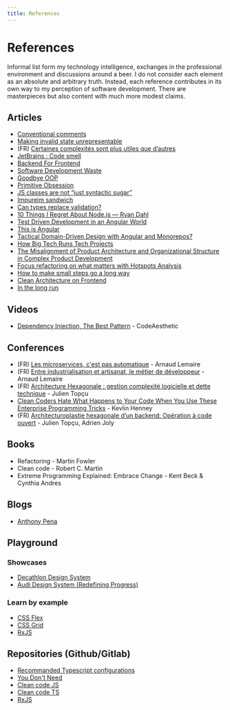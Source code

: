 ```yaml
---
title: References
---
```


# References

Informal list form my technology intelligence, exchanges in the professional environment and discussions around a beer. I do not consider each element as an absolute and arbitrary truth. Instead, each reference contributes in its own way to my perception of software development. There are masterpieces but also content with much more modest claims.

## Articles

- [Conventional comments](https://conventionalcomments.org/)
- [Making invalid state unrepresentable](https://hugotunius.se/2020/05/16/making-invalid-state-unrepresentable.html)
- (FR) [Certaines complexités sont plus utiles que d’autres](https://www.lilobase.me/certaines-complexites-sont-plus-utiles-que-dautres/)
- [JetBrains : Code smell](https://blog.jetbrains.com/idea/2017/08/code-smells-null/)
- [Backend For Frontend](https://philcalcado.com/2015/09/18/the_back_end_for_front_end_pattern_bff.html)
- [Software Development Waste](https://neverworkintheory.org/2021/08/29/software-development-waste.html)
- [Goodbye OOP](https://cscalfani.medium.com/goodbye-object-oriented-programming-a59cda4c0e53)
- [Primitive Obsession](https://refactoring.guru/smells/primitive-obsession)
- [JS classes are not “just syntactic sugar”](https://webreflection.medium.com/js-classes-are-not-just-syntactic-sugar-28690fedf078)
- [Impureim sandwich](https://blog.ploeh.dk/2020/03/02/impureim-sandwich/)
- [Can types replace validation?](https://blog.ploeh.dk/2022/08/22/can-types-replace-validation/)
- [10 Things I Regret About Node.js — Ryan Dahl](https://medium.com/@imior/10-things-i-regret-about-node-js-ryan-dahl-2ba71ff6b4dc)
- [Test Driven Development in an Angular World](https://dev.to/utukku/test-driven-development-in-an-angular-world-3h8g)
- [This is Angular](https://dev.to/this-is-angular)
- [Tactical Domain-Driven Design with Angular and Monorepos?](https://www.angulararchitects.io/en/aktuelles/tactical-domain-driven-design-with-monorepos/)
- [How Big Tech Runs Tech Projects](https://blog.pragmaticengineer.com/project-management-at-big-tech/)
- [The Misalignment of Product Architecture and Organizational Structure in Complex Product Development](http://web.mit.edu/eppinger/www/pdf/Sosa_MS2004.pdf)
- [Focus refactoring on what matters with Hotspots Analysis](https://understandlegacycode.com/blog/focus-refactoring-with-hotspots-analysis/)
- [How to make small steps go a long way](https://how-to.dev/how-to-make-small-steps-go-a-long-way)
- [Clean Architecture on Frontend](https://bespoyasov.me/blog/clean-architecture-on-frontend/)
- [In the long run](https://blog.ploeh.dk/2023/01/16/in-the-long-run/)

## Videos

- [Dependency Injection, The Best Pattern](https://www.youtube.com/watch?v=J1f5b4vcxCQ) - CodeAesthetic

## Conferences

- (FR) [Les microservices, c'est pas automatique](https://www.youtube.com/watch?v=_mqn0FfZ2SY) - Arnaud Lemaire
- (FR) [Entre industrialisation et artisanat, le métier de développeur](https://www.youtube.com/watch?v=itGmiTS_IPw) - Arnaud Lemaire
- (FR) [Architecture Hexagonale : gestion complexité logicielle et dette technique](https://www.youtube.com/watch?v=dtP-tTHjckE) - Julien Topçu
- [Clean Coders Hate What Happens to Your Code When You Use These Enterprise Programming Tricks](https://www.youtube.com/watch?v=FyCYva9DhsI) - Kevlin Henney
- (FR) [Architecturoplastie hexagonale d’un backend: Opération à code ouvert](https://www.youtube.com/watch?v=r_x_sEDCV1Y) - Julien Topçu, Adrien Joly

## Books

- Refactoring - Martin Fowler
- Clean code - Robert C. Martin
- Extreme Programming Explained: Embrace Change - Kent Beck & Cynthia Andres

## Blogs

- [Anthony Pena](https://k49.fr.nf/)

## Playground

### Showcases

- [Decathlon Design System](https://www.decathlon.design/)
- [Audi Design System (Redefining Progress)](https://www.audi.com/ci/en/renewed-brand.html)

### Learn by example

- [CSS Flex](https://flexboxfroggy.com/)
- [CSS Grid](https://cssgridgarden.com/)
- [RxJS](https://www.rxjs-fruits.com/)

## Repositories (Github/Gitlab)

- [Recommanded Typescript configurations](https://github.com/tsconfig/bases)
- [You Don't Need](https://github.com/you-dont-need)
- [Clean code JS](https://github.com/ryanmcdermott/clean-code-javascript)
- [Clean code TS](https://github.com/labs42io/clean-code-typescript)
- [RxJS](https://github.com/ReactiveX/rxjs)
